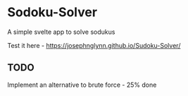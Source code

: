 # Sodoku-Solver
A simple svelte app to solve sodukus

Test it here - https://josephnglynn.github.io/Sudoku-Solver/

## TODO
Implement an alternative to brute force - 25% done
